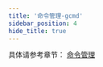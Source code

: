 ```yaml
---
title: '命令管理-gcmd'
sidebar_position: 4
hide_title: true
---
```


具体请参考章节： [命令管理](../../核心组件/命令管理/命令管理.md)